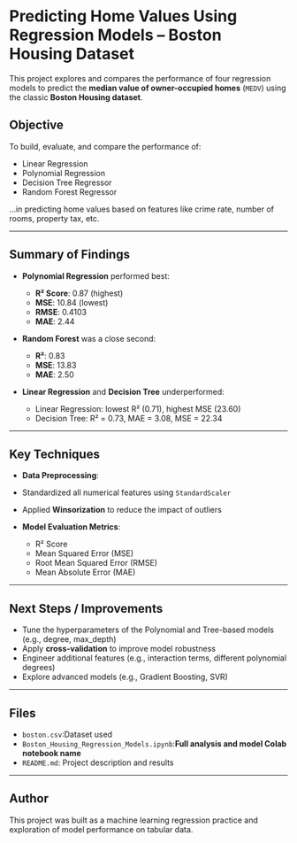 # Predicting Home Values Using Regression Models – Boston Housing Dataset

This project explores and compares the performance of four regression models to predict the **median value of owner-occupied homes** (`MEDV`) using the classic **Boston Housing dataset**.

## Objective

To build, evaluate, and compare the performance of:
- Linear Regression
- Polynomial Regression
- Decision Tree Regressor
- Random Forest Regressor

…in predicting home values based on features like crime rate, number of rooms, property tax, etc.

---

## Summary of Findings

- **Polynomial Regression** performed best:
  - **R² Score**: 0.87 (highest)
  - **MSE**: 10.84 (lowest)
  - **RMSE**: 0.4103
  - **MAE**: 2.44

- **Random Forest** was a close second:
  - **R²**: 0.83
  - **MSE**: 13.83
  - **MAE**: 2.50

- **Linear Regression** and **Decision Tree** underperformed:
  - Linear Regression: lowest R² (0.71), highest MSE (23.60)
  - Decision Tree: R² = 0.73, MAE = 3.08, MSE = 22.34

---

##  Key Techniques

-  **Data Preprocessing**:
  - Standardized all numerical features using `StandardScaler`
  - Applied **Winsorization** to reduce the impact of outliers

- **Model Evaluation Metrics**:
  - R² Score
  - Mean Squared Error (MSE)
  - Root Mean Squared Error (RMSE)
  - Mean Absolute Error (MAE)

---

##  Next Steps / Improvements

- Tune the hyperparameters of the Polynomial and Tree-based models (e.g., degree, max_depth)
- Apply **cross-validation** to improve model robustness
- Engineer additional features (e.g., interaction terms, different polynomial degrees)
- Explore advanced models (e.g., Gradient Boosting, SVR)

---

## Files

- `boston.csv`:Dataset used
- `Boston_Housing_Regression_Models.ipynb`:**Full analysis and model Colab notebook name**
- `README.md`: Project description and results
---

## Author

This project was built as a machine learning regression practice and exploration of model performance on tabular data.

